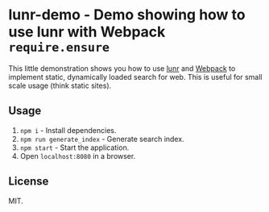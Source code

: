 # lunr-demo - Demo showing how to use lunr with Webpack `require.ensure`

This little demonstration shows you how to use [lunr](http://lunrjs.com/) and [Webpack](https://webpack.github.io/) to implement static, dynamically loaded search for web. This is useful for small scale usage (think static sites).

## Usage

1. `npm i` - Install dependencies.
2. `npm run generate_index` - Generate search index.
3. `npm start` - Start the application.
4. Open `localhost:8080` in a browser.

## License

MIT.

